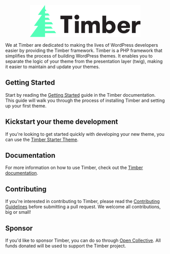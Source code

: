 <p align="center">
  <a href="https://timber.github.io/docs/v2/">
    <img alt="Roots" src="https://raw.githubusercontent.com/timber/logos/15b37fa95181e5305310d652b2469b2be01538da/timber-logo-color-light.png" height="100">
  </a>
</p>

We at Timber are dedicated to making the lives of WordPress developers easier by providing the Timber framework. Timber is a PHP framework that simplifies the process of building WordPress themes. It enables you to separate the logic of your theme from the presentation layer (twig), making it easier to maintain and update your themes.

## Getting Started
Start by reading the [Getting Started](https://timber.github.io/docs/v2/getting-started/) guide in the Timber documentation. This guide will walk you through the process of installing Timber and setting up your first theme.

## Kickstart your theme development
If you're looking to get started quickly with developing your new theme, you can use the [Timber Starter Theme](https://github.com/timber/starter-theme).

## Documentation
For more information on how to use Timber, check out the [Timber documentation](https://timber.github.io/docs/v2/).

## Contributing
If you're interested in contributing to Timber, please read the [Contributing Guidelines](https://github.com/timber/timber/blob/5fc65f235323e8119fddc3cadbfef39ec97a663a/CONTRIBUTING.md) before submitting a pull request. We welcome all contributions, big or small!

## Sponsor
If you'd like to sponsor Timber, you can do so through [Open Collective](https://opencollective.com/timber). All funds donated will be used to support the Timber project.
